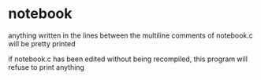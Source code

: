 # notebook
anything written in the lines between the multiline comments of notebook.c will be pretty printed

if notebook.c has been edited without being recompiled, this program will refuse to print anything

